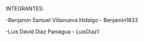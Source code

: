 INTEGRANTES:

-Benjamin Samuel Villanueva Hidalgo - Benjamin1833

-Luis David Diaz Paniagua - LuisDiaz1
